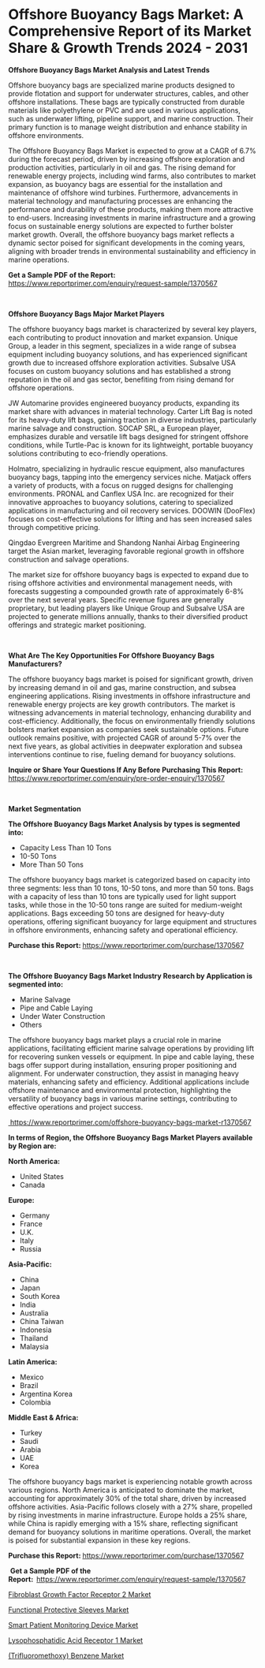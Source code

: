 <p><h1>Offshore Buoyancy Bags Market: A Comprehensive Report of its Market Share & Growth Trends 2024 - 2031</h1></p><p><strong>Offshore Buoyancy Bags Market Analysis and Latest Trends</strong></p>
<p><p>Offshore buoyancy bags are specialized marine products designed to provide flotation and support for underwater structures, cables, and other offshore installations. These bags are typically constructed from durable materials like polyethylene or PVC and are used in various applications, such as underwater lifting, pipeline support, and marine construction. Their primary function is to manage weight distribution and enhance stability in offshore environments.</p><p>The Offshore Buoyancy Bags Market is expected to grow at a CAGR of 6.7% during the forecast period, driven by increasing offshore exploration and production activities, particularly in oil and gas. The rising demand for renewable energy projects, including wind farms, also contributes to market expansion, as buoyancy bags are essential for the installation and maintenance of offshore wind turbines. Furthermore, advancements in material technology and manufacturing processes are enhancing the performance and durability of these products, making them more attractive to end-users. Increasing investments in marine infrastructure and a growing focus on sustainable energy solutions are expected to further bolster market growth. Overall, the offshore buoyancy bags market reflects a dynamic sector poised for significant developments in the coming years, aligning with broader trends in environmental sustainability and efficiency in marine operations.</p></p>
<p><strong>Get a Sample PDF of the Report:&nbsp;</strong> <a href="https://www.reportprimer.com/enquiry/request-sample/1370567">https://www.reportprimer.com/enquiry/request-sample/1370567</a></p>
<p>&nbsp;</p>
<p><strong>Offshore Buoyancy Bags Major Market Players</strong></p>
<p><p>The offshore buoyancy bags market is characterized by several key players, each contributing to product innovation and market expansion. Unique Group, a leader in this segment, specializes in a wide range of subsea equipment including buoyancy solutions, and has experienced significant growth due to increased offshore exploration activities. Subsalve USA focuses on custom buoyancy solutions and has established a strong reputation in the oil and gas sector, benefiting from rising demand for offshore operations.</p><p>JW Automarine provides engineered buoyancy products, expanding its market share with advances in material technology. Carter Lift Bag is noted for its heavy-duty lift bags, gaining traction in diverse industries, particularly marine salvage and construction. SOCAP SRL, a European player, emphasizes durable and versatile lift bags designed for stringent offshore conditions, while Turtle-Pac is known for its lightweight, portable buoyancy solutions contributing to eco-friendly operations.</p><p>Holmatro, specializing in hydraulic rescue equipment, also manufactures buoyancy bags, tapping into the emergency services niche. Matjack offers a variety of products, with a focus on rugged designs for challenging environments. PRONAL and Canflex USA Inc. are recognized for their innovative approaches to buoyancy solutions, catering to specialized applications in manufacturing and oil recovery services. DOOWIN (DooFlex) focuses on cost-effective solutions for lifting and has seen increased sales through competitive pricing.</p><p>Qingdao Evergreen Maritime and Shandong Nanhai Airbag Engineering target the Asian market, leveraging favorable regional growth in offshore construction and salvage operations.</p><p>The market size for offshore buoyancy bags is expected to expand due to rising offshore activities and environmental management needs, with forecasts suggesting a compounded growth rate of approximately 6-8% over the next several years. Specific revenue figures are generally proprietary, but leading players like Unique Group and Subsalve USA are projected to generate millions annually, thanks to their diversified product offerings and strategic market positioning.</p></p>
<p>&nbsp;</p>
<p><strong>What Are The Key Opportunities For Offshore Buoyancy Bags Manufacturers?</strong></p>
<p><p>The offshore buoyancy bags market is poised for significant growth, driven by increasing demand in oil and gas, marine construction, and subsea engineering applications. Rising investments in offshore infrastructure and renewable energy projects are key growth contributors. The market is witnessing advancements in material technology, enhancing durability and cost-efficiency. Additionally, the focus on environmentally friendly solutions bolsters market expansion as companies seek sustainable options. Future outlook remains positive, with projected CAGR of around 5-7% over the next five years, as global activities in deepwater exploration and subsea interventions continue to rise, fueling demand for buoyancy solutions.</p></p>
<p><strong>Inquire or Share Your Questions If Any Before Purchasing This Report:</strong> <a href="https://www.reportprimer.com/enquiry/pre-order-enquiry/1370567">https://www.reportprimer.com/enquiry/pre-order-enquiry/1370567</a></p>
<p>&nbsp;</p>
<p><strong>Market Segmentation</strong></p>
<p><strong>The Offshore Buoyancy Bags Market Analysis by types is segmented into:</strong></p>
<p><ul><li>Capacity Less Than 10 Tons</li><li>10-50 Tons</li><li>More Than 50 Tons</li></ul></p>
<p><p>The offshore buoyancy bags market is categorized based on capacity into three segments: less than 10 tons, 10-50 tons, and more than 50 tons. Bags with a capacity of less than 10 tons are typically used for light support tasks, while those in the 10-50 tons range are suited for medium-weight applications. Bags exceeding 50 tons are designed for heavy-duty operations, offering significant buoyancy for large equipment and structures in offshore environments, enhancing safety and operational efficiency.</p></p>
<p><strong>Purchase this Report:&nbsp;</strong><a href="https://www.reportprimer.com/purchase/1370567">https://www.reportprimer.com/purchase/1370567</a></p>
<p>&nbsp;</p>
<p><strong>The Offshore Buoyancy Bags Market Industry Research by Application is segmented into:</strong></p>
<p><ul><li>Marine Salvage</li><li>Pipe and Cable Laying</li><li>Under Water Construction</li><li>Others</li></ul></p>
<p><p>The offshore buoyancy bags market plays a crucial role in marine applications, facilitating efficient marine salvage operations by providing lift for recovering sunken vessels or equipment. In pipe and cable laying, these bags offer support during installation, ensuring proper positioning and alignment. For underwater construction, they assist in managing heavy materials, enhancing safety and efficiency. Additional applications include offshore maintenance and environmental protection, highlighting the versatility of buoyancy bags in various marine settings, contributing to effective operations and project success.</p></p>
<p><a href="https://www.reportprimer.com/offshore-buoyancy-bags-market-r1370567">&nbsp;https://www.reportprimer.com/offshore-buoyancy-bags-market-r1370567</a></p>
<p><strong>In terms of Region, the Offshore Buoyancy Bags Market Players available by Region are:</strong></p>
<p>
    <p> <strong> North America: </strong>
        <ul>
            <li>United States</li>
            <li>Canada</li>
        </ul>
        </p> 
    <p> <strong> Europe: </strong>
        <ul>
            <li>Germany</li>
            <li>France</li>
            <li>U.K.</li>
            <li>Italy</li>
            <li>Russia</li>
        </ul>
        </p> 
    <p> <strong> Asia-Pacific: </strong>
        <ul>
            <li>China</li>
            <li>Japan</li>
            <li>South Korea</li>
            <li>India</li>
            <li>Australia</li>
            <li>China Taiwan</li>
            <li>Indonesia</li>
            <li>Thailand</li>
            <li>Malaysia</li>
        </ul>
        </p> 
    <p> <strong> Latin America: </strong>
        <ul>
            <li>Mexico</li>
            <li>Brazil</li>
            <li>Argentina Korea</li>
            <li>Colombia</li>
        </ul>
        </p> 
    <p> <strong> Middle East & Africa: </strong>
        <ul>
            <li>Turkey</li>
            <li>Saudi</li>
            <li>Arabia</li>
            <li>UAE</li>
            <li>Korea</li>
        </ul>
    </p>
    </p>
<p><p>The offshore buoyancy bags market is experiencing notable growth across various regions. North America is anticipated to dominate the market, accounting for approximately 30% of the total share, driven by increased offshore activities. Asia-Pacific follows closely with a 27% share, propelled by rising investments in marine infrastructure. Europe holds a 25% share, while China is rapidly emerging with a 15% share, reflecting significant demand for buoyancy solutions in maritime operations. Overall, the market is poised for substantial expansion in these key regions.</p></p>
<p><strong>Purchase this Report: </strong><a href="https://www.reportprimer.com/purchase/1370567">https://www.reportprimer.com/purchase/1370567</a></p>
<p>&nbsp;<strong>Get a Sample PDF of the Report:&nbsp;&nbsp;</strong><a href="https://www.reportprimer.com/enquiry/request-sample/1370567">https://www.reportprimer.com/enquiry/request-sample/1370567</a></p>
<p><strong></strong></p>
<p><p><a href="https://www.linkedin.com/pulse/insights-fibroblast-growth-factor-receptor-2-industry-market-ciiwe">Fibroblast Growth Factor Receptor 2 Market</a></p><p><a href="https://issuu.com/reportprime-2/docs/functional-protective-sleeves-marke_fba4dfa93eface">Functional Protective Sleeves Market</a></p><p><a href="https://medium.com/@ctzxqphy65/smart-patient-monitoring-device-market-emerging-trends-and-future-prospects-for-period-from-2024-to-6d6b6dc3dfdb?postPublishedType=repub">Smart Patient Monitoring Device Market</a></p><p><a href="https://www.linkedin.com/pulse/navigating-global-lysophosphatidic-acid-receptor-1-market-9xqec">Lysophosphatidic Acid Receptor 1 Market</a></p><p><a href="https://medium.com/@ctzxqphy65/strategic-market-insights-into-the-global-trifluoromethoxy-benzene-market-2024-2031-9b17b8e3b8ea?postPublishedType=repub">(Trifluoromethoxy) Benzene Market</a></p></p>